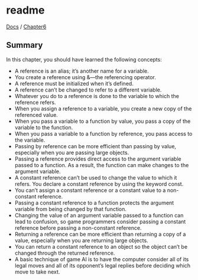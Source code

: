 # readme

[Docs](https://github.com/PiSaucer/book-c-plus-plus/tree/569357054614b69475a73eff46aae33d4998bc5a/docs/README.md) / [Chapter6](https://github.com/PiSaucer/book-c-plus-plus/tree/569357054614b69475a73eff46aae33d4998bc5a/docs/Chapter6/README.md)

## Summary

In this chapter, you should have learned the following concepts:

* A reference is an alias; it’s another name for a variable.
* You create a reference using &—the referencing operator.
* A reference must be initialized when it’s defined.
* A reference can’t be changed to refer to a different variable.
* Whatever you do to a reference is done to the variable to which the reference refers.
* When you assign a reference to a variable, you create a new copy of the referenced value.
* When you pass a variable to a function by value, you pass a copy of the variable to the function.
* When you pass a variable to a function by reference, you pass access to the variable.
* Passing by reference can be more efficient than passing by value, especially when you are passing large objects.
* Passing a reference provides direct access to the argument variable passed to a function. As a result, the function can make changes to the argument variable.
* A constant reference can’t be used to change the value to which it refers. You declare a constant reference by using the keyword const.
* You can’t assign a constant reference or a constant value to a non-constant reference.
* Passing a constant reference to a function protects the argument variable from being changed by that function.
* Changing the value of an argument variable passed to a function can lead to confusion, so game programmers consider passing a constant reference before passing a non-constant reference.
* Returning a reference can be more efficient than returning a copy of a value, especially when you are returning large objects.
* You can return a constant reference to an object so the object can’t be changed through the returned reference.
* A basic technique of game AI is to have the computer consider all of its legal moves and all of its opponent’s legal replies before deciding which move to take next.

